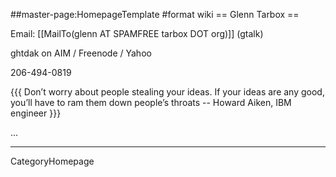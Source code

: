 ##master-page:HomepageTemplate
#format wiki
== Glenn Tarbox ==

Email: [[MailTo(glenn AT SPAMFREE tarbox DOT org)]] (gtalk)

ghtdak on AIM / Freenode / Yahoo

206-494-0819

{{{
Don’t worry about people stealing your ideas. If your ideas
are any good, you’ll have to ram them down people’s throats 
-- Howard Aiken, IBM engineer
}}}


...

----
CategoryHomepage
